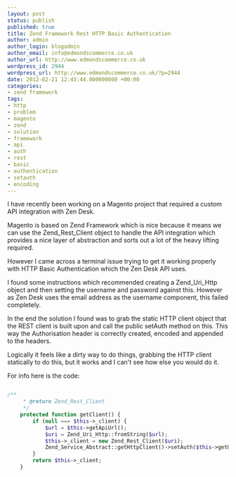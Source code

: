 ```yaml
---
layout: post
status: publish
published: true
title: Zend Framework Rest HTTP Basic Authentication
author: admin
author_login: blogadmin
author_email: info@edmondscommerce.co.uk
author_url: http://www.edmondscommerce.co.uk
wordpress_id: 2944
wordpress_url: http://www.edmondscommerce.co.uk/?p=2944
date: 2012-02-21 12:43:44.000000000 +00:00
categories:
- zend framework
tags:
- http
- problem
- magento
- zend
- solution
- framework
- api
- auth
- rest
- basic
- authentication
- setauth
- encoding
---
```

I have recently been working on a Magento project that required a custom API integration with Zen Desk.

Magento is based on Zend Framework which is nice because it means we can use the Zend_Rest_Client object to handle the API integration which provides a nice layer of abstraction and sorts out a lot of the heavy lifting required.

However I came across a terminal issue trying to get it working properly with HTTP Basic Authentication which the Zen Desk API uses.

I found some instructions which recommended creating a Zend_Uri_Http object and then setting the username and password against this. However as Zen Desk uses the email address as the username component, this failed completely.

In the end the solution I found was to grab the static HTTP client object that the REST client is built upon and call the public setAuth method on this. This way the Authorisation header is correctly created, encoded and appended to the headers.

Logically it feels like a dirty way to do things, grabbing the HTTP client statically to do this, but it works and I can't see how else you would do it.

For info here is the code:

```php

/**
     * @return Zend_Rest_Client 
     */
    protected function getClient() {
        if (null === $this->_client) {
            $url = $this->getApiUrl();
            $uri = Zend_Uri_Http::fromString($url);
            $this->_client = new Zend_Rest_Client($uri);
            Zend_Service_Abstract::getHttpClient()->setAuth($this->getUsername(),$this->getPassword());
        }
        return $this->_client;
    }

```
